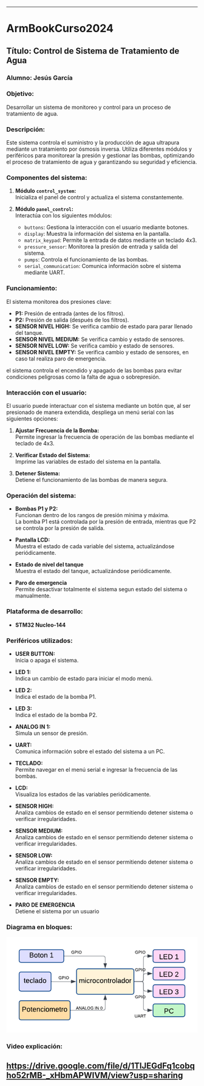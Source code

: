 ---

# ArmBookCurso2024

## **Título:** Control de Sistema de Tratamiento de Agua

### **Alumno:** Jesús García

### **Objetivo:**  
Desarrollar un sistema de monitoreo y control para un proceso de tratamiento de agua.

### **Descripción:**

Este sistema controla el suministro y la producción de agua ultrapura mediante un tratamiento por ósmosis inversa. Utiliza diferentes módulos y periféricos para monitorear la presión y gestionar las bombas, optimizando el proceso de tratamiento de agua y garantizando su seguridad y eficiencia.

### **Componentes del sistema:**

1. **Módulo `control_system`:**  
   Inicializa el panel de control y actualiza el sistema constantemente.

2. **Módulo `panel_control`:**  
   Interactúa con los siguientes módulos:
   - `buttons`: Gestiona la interacción con el usuario mediante botones.
   - `display`: Muestra la información del sistema en la pantalla.
   - `matrix_keypad`: Permite la entrada de datos mediante un teclado 4x3.
   - `pressure_sensor`: Monitorea la presión de entrada y salida del sistema.
   - `pumps`: Controla el funcionamiento de las bombas.
   - `serial_communication`: Comunica información sobre el sistema mediante UART.

### **Funcionamiento:**

El sistema monitorea dos presiones clave:
- **P1:** Presión de entrada (antes de los filtros).
- **P2:** Presión de salida (después de los filtros).
- **SENSOR NIVEL HIGH:** Se verifica cambio de estado para parar llenado del tanque.
- **SENSOR NIVEL MEDIUM:** Se verifica cambio y estado de sensores.
- **SENSOR NIVEL LOW:** Se verifica cambio y estado de sensores.
- **SENSOR NIVEL EMPTY:** Se verifica cambio y estado de sensores, en caso tal realiza paro de emergencia.

el sistema controla el encendido y apagado de las bombas para evitar condiciones peligrosas como la falta de agua o sobrepresión.

### **Interacción con el usuario:**

El usuario puede interactuar con el sistema mediante un botón que, al ser presionado de manera extendida, despliega un menú serial con las siguientes opciones:

1. **Ajustar Frecuencia de la Bomba:**  
   Permite ingresar la frecuencia de operación de las bombas mediante el teclado de 4x3.

2. **Verificar Estado del Sistema:**  
   Imprime las variables de estado del sistema en la pantalla.

3. **Detener Sistema:**  
   Detiene el funcionamiento de las bombas de manera segura.

### **Operación del sistema:**

- **Bombas P1 y P2:**  
  Funcionan dentro de los rangos de presión mínima y máxima.  
  La bomba P1 está controlada por la presión de entrada, mientras que P2 se controla por la presión de salida.

- **Pantalla LCD:**  
  Muestra el estado de cada variable del sistema, actualizándose periódicamente.

- **Estado de nivel del tanque**  
  Muestra el estado del tanque, actualizándose periódicamente.

- **Paro de emergencia**  
  Permite desactivar totalmente el sistema segun estado del sistema o manualmente.

### **Plataforma de desarrollo:**
- **STM32 Nucleo-144**

### **Periféricos utilizados:**

- **USER BUTTON:**  
  Inicia o apaga el sistema.
  
- **LED 1:**  
  Indica un cambio de estado para iniciar el modo menú.

- **LED 2:**  
  Indica el estado de la bomba P1.

- **LED 3:**  
  Indica el estado de la bomba P2.

- **ANALOG IN 1:**  
  Simula un sensor de presión.

- **UART:**  
  Comunica información sobre el estado del sistema a un PC.

- **TECLADO:**  
  Permite navegar en el menú serial e ingresar la frecuencia de las bombas.

- **LCD:**  
  Visualiza los estados de las variables periódicamente.

- **SENSOR HIGH:**  
  Analiza cambios de estado en el sensor permitiendo detener sistema o verificar irregularidades.

- **SENSOR MEDIUM:**  
  Analiza cambios de estado en el sensor permitiendo detener sistema o verificar irregularidades.

- **SENSOR LOW:**  
  Analiza cambios de estado en el sensor permitiendo detener sistema o verificar irregularidades.

- **SENSOR EMPTY:**  
  Analiza cambios de estado en el sensor permitiendo detener sistema o verificar irregularidades.

- **PARO DE EMERGENCIA**  
  Detiene el sistema por un usuario


### **Diagrama en bloques:**
![Error de imagen](diagram.png)

### **Video explicación:**
https://drive.google.com/file/d/1TlJEGdFq1cobqho52rMB-_xHbmAPWIVM/view?usp=sharing
---